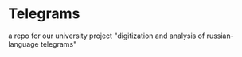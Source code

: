 # Telegrams
a repo for our university project "digitization and analysis of russian-language telegrams"
